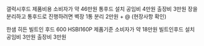 갤럭시후드 제품비용 소비자가 약 46만원
통후드 설치 공임비 4만원
출장비 3만원
장을 분리하고 통후드로 진행하려면
벽장 1통 분리 2만원 + @ (현장사항 확인)

한샘 히든 빌트인 후드 600 HSBI160P 
제품기준 소비자가 약 18만원
빌트인후드 설치 공임비 3만원
출장비 3만원